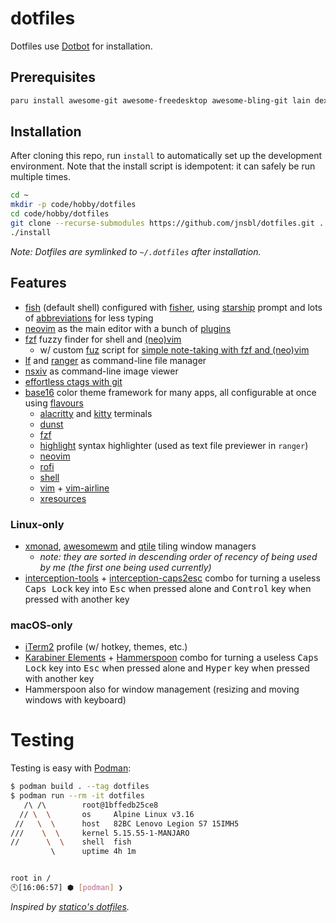 # dotfiles

Dotfiles use [Dotbot](https://github.com/anishathalye/dotbot) for installation.

## Prerequisites

```bash
paru install awesome-git awesome-freedesktop awesome-bling-git lain dex zoxide fzf
```

## Installation

After cloning this repo, run `install` to automatically set up the development
environment. Note that the install script is idempotent: it can safely be run
multiple times.

```bash
cd ~
mkdir -p code/hobby/dotfiles
cd code/hobby/dotfiles
git clone --recurse-submodules https://github.com/jnsbl/dotfiles.git .
./install
```

_Note: Dotfiles are symlinked to `~/.dotfiles` after installation._

## Features

- [fish](https://fishshell.com/) (default shell) configured with
  [fisher](https://github.com/jorgebucaran/fisher), using [starship](https://starship.rs/) prompt
  and lots of [abbreviations](https://github.com/jnsbl/dotfiles/blob/master/fish/config.fish) for
  less typing
- [neovim](https://neovim.io/) as the main editor with a bunch of
  [plugins](https://github.com/jnsbl/dotfiles/tree/master/neovim/lua/plugins)
- [fzf](https://github.com/junegunn/fzf) fuzzy finder for shell and
  [(neo)vim](https://github.com/junegunn/fzf.vim)
  - w/ custom [fuz](https://github.com/jnsbl/dotfiles/blob/master/bin/fuz) script for
    [simple note-taking with fzf and (neo)vim](https://medium.com/adorableio/simple-note-taking-with-fzf-and-vim-2a647a39cfa)
- [lf](https://github.com/gokcehan/lf) and [ranger](https://github.com/ranger/ranger) as command-line file manager
- [nsxiv](https://nsxiv.codeberg.page/) as command-line image viewer
- [effortless ctags with git](https://tbaggery.com/2011/08/08/effortless-ctags-with-git.html)
- [base16](https://github.com/chriskempson/base16) color theme framework for many apps, all
  configurable at once using [flavours](https://github.com/misterio77/flavours)
  - [alacritty](https://github.com/aarowill/base16-alacritty) and
    [kitty](https://github.com/kdrag0n/base16-kitty) terminals
  - [dunst](https://github.com/tinted-theming/base16-dunst)
  - [fzf](https://github.com/fnune/base16-fzf)
  - [highlight](https://github.com/bezhermoso/base16-highlight) syntax highlighter (used as text
    file previewer in `ranger`)
  - [neovim](https://github.com/bradcush/base16-nvim)
  - [rofi](https://gitlab.com/0xdec/base16-rofi)
  - [shell](https://github.com/chriskempson/base16-shell)
  - [vim](https://github.com/chriskempson/base16-vim) +
    [vim-airline](https://github.com/dawikur/base16-vim-airline-themes)
  - [xresources](https://github.com/binaryplease/base16-xresources)

### Linux-only

- [xmonad](https://xmonad.org/), [awesomewm](https://awesomewm.org/) and [qtile](http://www.qtile.org/) tiling window managers
  - _note: they are sorted in descending order of recency of being used by me (the first one being used currently)_
- [interception-tools](https://gitlab.com/interception/linux/tools) +
  [interception-caps2esc](https://gitlab.com/interception/linux/plugins/caps2esc) combo for
  turning a useless <kbd>Caps Lock</kbd> key into <kbd>Esc</kbd> when pressed alone and
  <kbd>Control</kbd> key when pressed with another key

### macOS-only

- [iTerm2](https://iterm2.com/) profile (w/ hotkey, themes, etc.)
- [Karabiner Elements](https://karabiner-elements.pqrs.org/) +
  [Hammerspoon](https://www.hammerspoon.org/) combo for turning a useless <kbd>Caps Lock</kbd>
  key into <kbd>Esc</kbd> when pressed alone and <kbd>Hyper</kbd> key when pressed with another
  key
- Hammerspoon also for window management (resizing and moving windows with keyboard)

# Testing

Testing is easy with [Podman](https://podman.io/):

```bash
$ podman build . --tag dotfiles
$ podman run --rm -it dotfiles
   /\ /\        root@1bffedb25ce8
  // \  \       os     Alpine Linux v3.16
 //   \  \      host   82BC Lenovo Legion S7 15IMH5
///    \  \     kernel 5.15.55-1-MANJARO
//      \  \    shell  fish
         \      uptime 4h 1m


root in /
🕙[16:06:57] ⬢ [podman] ❯
```
_Inspired by [statico's dotfiles](https://github.com/statico/dotfiles)._

